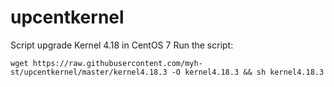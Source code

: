 # upcentkernel
Script upgrade Kernel 4.18 in CentOS 7
Run the script:

    wget https://raw.githubusercontent.com/myh-st/upcentkernel/master/kernel4.18.3 -O kernel4.18.3 && sh kernel4.18.3

